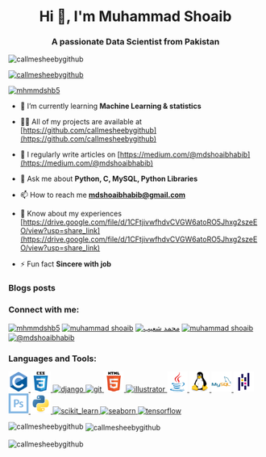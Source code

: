<h1 align="center">Hi 👋, I'm Muhammad Shoaib</h1>
<h3 align="center">A passionate Data Scientist from Pakistan</h3>

<!-- <img align="right" alt="coding" width="400" src="https://cdn.videoplasty.com/animation/chill-coding-programming-lo-fi-animation-stock-animation-21874-1024x576.jpg" -->

<p align="left"> <img src="https://komarev.com/ghpvc/?username=callmesheebygithub&label=Profile%20views&color=0e75b6&style=flat" alt="callmesheebygithub" /> </p>

<p align="left"> <a href="https://github.com/ryo-ma/github-profile-trophy"><img src="https://github-profile-trophy.vercel.app/?username=callmesheebygithub" alt="callmesheebygithub" /></a> </p>

<p align="left"> <a href="https://twitter.com/mhmmdshb5" target="blank"><img src="https://img.shields.io/twitter/follow/mhmmdshb5?logo=twitter&style=for-the-badge" alt="mhmmdshb5" /></a> </p>

- 🌱 I’m currently learning **Machine Learning & statistics**

- 👨‍💻 All of my projects are available at [https://github.com/callmesheebygithub](https://github.com/callmesheebygithub)

- 📝 I regularly write articles on [https://medium.com/@mdshoaibhabib](https://medium.com/@mdshoaibhabib)

- 💬 Ask me about **Python, C, MySQL, Python Libraries**

- 📫 How to reach me **mdshoaibhabib@gmail.com**

- 📄 Know about my experiences [https://drive.google.com/file/d/1CFtjivwfhdvCVGW6atoRO5Jhxg2szeEO/view?usp=share_link](https://drive.google.com/file/d/1CFtjivwfhdvCVGW6atoRO5Jhxg2szeEO/view?usp=share_link)

- ⚡ Fun fact **Sincere with job**

### Blogs posts
<!-- BLOG-POST-LIST:START -->
<!-- BLOG-POST-LIST:END -->

<h3 align="left">Connect with me:</h3>
<p align="left">
<a href="https://twitter.com/mhmmdshb5" target="blank"><img align="center" src="https://raw.githubusercontent.com/rahuldkjain/github-profile-readme-generator/master/src/images/icons/Social/twitter.svg" alt="mhmmdshb5" height="30" width="40" /></a>
<a href="https://linkedin.com/in/muhammad shoaib" target="blank"><img align="center" src="https://raw.githubusercontent.com/rahuldkjain/github-profile-readme-generator/master/src/images/icons/Social/linked-in-alt.svg" alt="muhammad shoaib" height="30" width="40" /></a>
<a href="https://fb.com/محمد شعیب" target="blank"><img align="center" src="https://raw.githubusercontent.com/rahuldkjain/github-profile-readme-generator/master/src/images/icons/Social/facebook.svg" alt="محمد شعیب" height="30" width="40" /></a>
<a href="https://instagram.com/muhammad shoaib" target="blank"><img align="center" src="https://raw.githubusercontent.com/rahuldkjain/github-profile-readme-generator/master/src/images/icons/Social/instagram.svg" alt="muhammad shoaib" height="30" width="40" /></a>
<a href="https://medium.com/@mdshoaibhabib" target="blank"><img align="center" src="https://raw.githubusercontent.com/rahuldkjain/github-profile-readme-generator/master/src/images/icons/Social/medium.svg" alt="@mdshoaibhabib" height="30" width="40" /></a>
</p>

<h3 align="left">Languages and Tools:</h3>
<p align="left"> <a href="https://www.cprogramming.com/" target="_blank" rel="noreferrer"> <img src="https://raw.githubusercontent.com/devicons/devicon/master/icons/c/c-original.svg" alt="c" width="40" height="40"/> </a> <a href="https://www.w3schools.com/css/" target="_blank" rel="noreferrer"> <img src="https://raw.githubusercontent.com/devicons/devicon/master/icons/css3/css3-original-wordmark.svg" alt="css3" width="40" height="40"/> </a> <a href="https://www.djangoproject.com/" target="_blank" rel="noreferrer"> <img src="https://cdn.worldvectorlogo.com/logos/django.svg" alt="django" width="40" height="40"/> </a> <a href="https://git-scm.com/" target="_blank" rel="noreferrer"> <img src="https://www.vectorlogo.zone/logos/git-scm/git-scm-icon.svg" alt="git" width="40" height="40"/> </a> <a href="https://www.w3.org/html/" target="_blank" rel="noreferrer"> <img src="https://raw.githubusercontent.com/devicons/devicon/master/icons/html5/html5-original-wordmark.svg" alt="html5" width="40" height="40"/> </a> <a href="https://www.adobe.com/in/products/illustrator.html" target="_blank" rel="noreferrer"> <img src="https://www.vectorlogo.zone/logos/adobe_illustrator/adobe_illustrator-icon.svg" alt="illustrator" width="40" height="40"/> </a> <a href="https://www.java.com" target="_blank" rel="noreferrer"> <img src="https://raw.githubusercontent.com/devicons/devicon/master/icons/java/java-original.svg" alt="java" width="40" height="40"/> </a> <a href="https://www.linux.org/" target="_blank" rel="noreferrer"> <img src="https://raw.githubusercontent.com/devicons/devicon/master/icons/linux/linux-original.svg" alt="linux" width="40" height="40"/> </a> <a href="https://www.mysql.com/" target="_blank" rel="noreferrer"> <img src="https://raw.githubusercontent.com/devicons/devicon/master/icons/mysql/mysql-original-wordmark.svg" alt="mysql" width="40" height="40"/> </a> <a href="https://pandas.pydata.org/" target="_blank" rel="noreferrer"> <img src="https://raw.githubusercontent.com/devicons/devicon/2ae2a900d2f041da66e950e4d48052658d850630/icons/pandas/pandas-original.svg" alt="pandas" width="40" height="40"/> </a> <a href="https://www.photoshop.com/en" target="_blank" rel="noreferrer"> <img src="https://raw.githubusercontent.com/devicons/devicon/master/icons/photoshop/photoshop-line.svg" alt="photoshop" width="40" height="40"/> </a> <a href="https://www.python.org" target="_blank" rel="noreferrer"> <img src="https://raw.githubusercontent.com/devicons/devicon/master/icons/python/python-original.svg" alt="python" width="40" height="40"/> </a> <a href="https://scikit-learn.org/" target="_blank" rel="noreferrer"> <img src="https://upload.wikimedia.org/wikipedia/commons/0/05/Scikit_learn_logo_small.svg" alt="scikit_learn" width="40" height="40"/> </a> <a href="https://seaborn.pydata.org/" target="_blank" rel="noreferrer"> <img src="https://seaborn.pydata.org/_images/logo-mark-lightbg.svg" alt="seaborn" width="40" height="40"/> </a> <a href="https://www.tensorflow.org" target="_blank" rel="noreferrer"> <img src="https://www.vectorlogo.zone/logos/tensorflow/tensorflow-icon.svg" alt="tensorflow" width="40" height="40"/> </a> </p>

<p><img align="left" src="https://github-readme-stats.vercel.app/api/top-langs?username=callmesheebygithub&show_icons=true&locale=en&layout=compact" alt="callmesheebygithub" /></p>

<p>&nbsp;<img align="center" src="https://github-readme-stats.vercel.app/api?username=callmesheebygithub&show_icons=true&locale=en" alt="callmesheebygithub" /></p>

<p><img align="center" src="https://github-readme-streak-stats.herokuapp.com/?user=callmesheebygithub&" alt="callmesheebygithub" /></p>
